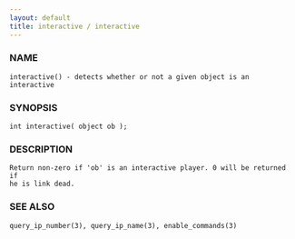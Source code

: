 ```yaml
---
layout: default
title: interactive / interactive
---
```


### NAME

    interactive() - detects whether or not a given object is an interactive

### SYNOPSIS

    int interactive( object ob );

### DESCRIPTION

    Return non-zero if 'ob' is an interactive player. 0 will be returned if
    he is link dead.

### SEE ALSO

    query_ip_number(3), query_ip_name(3), enable_commands(3)

